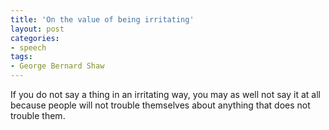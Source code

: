 ```yaml
---
title: 'On the value of being irritating'
layout: post
categories:
- speech
tags:
- George Bernard Shaw
---
```


If you do not say a thing in an irritating way, you may as well not say it at all because people will not trouble themselves about anything that does not trouble them.